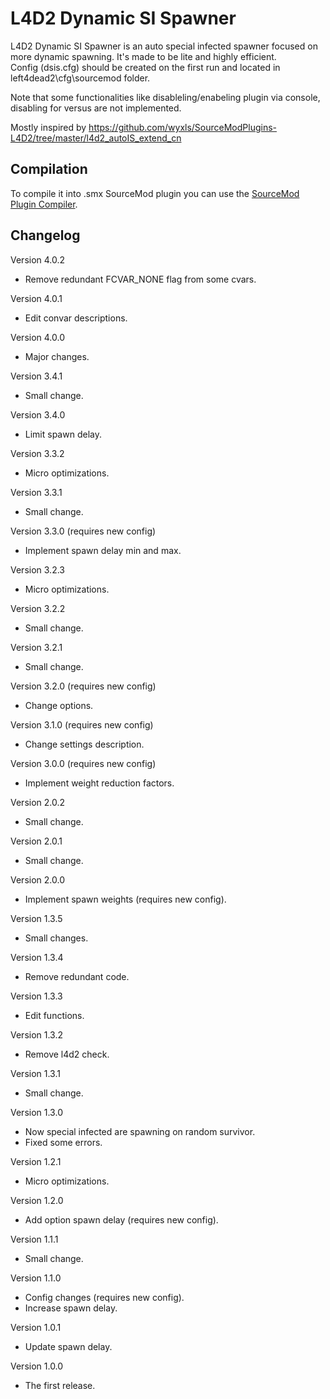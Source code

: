 # L4D2 Dynamic SI Spawner

L4D2 Dynamic SI Spawner is an auto special infected spawner focused on more dynamic spawning. It's made to be lite and highly efficient.\
Config (dsis.cfg) should be created on the first run and located in left4dead2\cfg\sourcemod folder.

Note that some functionalities like disableling/enabeling plugin via console, disabling for versus are not implemented.

Mostly inspired by https://github.com/wyxls/SourceModPlugins-L4D2/tree/master/l4d2_autoIS_extend_cn

## Compilation

To compile it into .smx SourceMod plugin you can use the [SourceMod Plugin Compiler](https://www.sourcemod.net/compiler.php).

## Changelog

Version 4.0.2
- Remove redundant FCVAR_NONE flag from some cvars.

Version 4.0.1
- Edit convar descriptions.

Version 4.0.0
- Major changes.

Version 3.4.1
- Small change.

Version 3.4.0
- Limit spawn delay.

Version 3.3.2
- Micro optimizations.

Version 3.3.1
- Small change.

Version 3.3.0 (requires new config)
- Implement spawn delay min and max.

Version 3.2.3
- Micro optimizations.

Version 3.2.2
- Small change.

Version 3.2.1
- Small change.

Version 3.2.0 (requires new config)
- Change options.

Version 3.1.0 (requires new config)
- Change settings description.

Version 3.0.0 (requires new config)
- Implement weight reduction factors.

Version 2.0.2
- Small change.

Version 2.0.1
- Small change.

Version 2.0.0
- Implement spawn weights (requires new config).

Version 1.3.5
- Small changes.

Version 1.3.4
- Remove redundant code.

Version 1.3.3
- Edit functions.

Version 1.3.2
- Remove l4d2 check.

Version 1.3.1
- Small change.

Version 1.3.0
- Now special infected are spawning on random survivor.
- Fixed some errors.

Version 1.2.1
- Micro optimizations.

Version 1.2.0
- Add option spawn delay (requires new config).

Version 1.1.1
- Small change.

Version 1.1.0
- Config changes (requires new config).
- Increase spawn delay.

Version 1.0.1
- Update spawn delay.

Version 1.0.0
- The first release.

